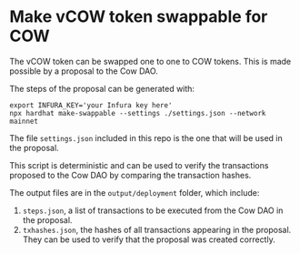 # Make vCOW token swappable for COW

The vCOW token can be swapped one to one to COW tokens.
This is made possible by a proposal to the Cow DAO.

The steps of the proposal can be generated with:

```
export INFURA_KEY='your Infura key here'
npx hardhat make-swappable --settings ./settings.json --network mainnet 
```

The file `settings.json` included in this repo is the one that will be used in the proposal.

This script is deterministic and can be used to verify the transactions proposed to the Cow DAO by comparing the transaction hashes.

The output files are in the `output/deployment` folder, which include:
1. `steps.json`, a list of transactions to be executed from the Cow DAO in the proposal.
2. `txhashes.json`, the hashes of all transactions appearing in the proposal. They can be used to verify that the proposal was created correctly.
